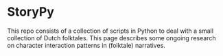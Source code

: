 # StoryPy

This repo consists of a collection of scripts in Python to deal with a small collection of Dutch folktales. This page describes some ongoing research on character interaction patterns in (folktale) narratives.
